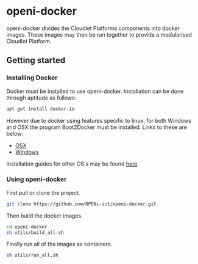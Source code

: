 # openi-docker

openi-docker divides the Cloudlet Platforms components into docker images.
These images may then be ran together to provide a modularised Cloudlet Platform.

## Getting started

### Installing Docker

Docker must be installed to use openi-docker.
Installation can be done through aptitude as follows:

```bash
apt-get install docker.io
```

However due to docker using features specific to linux, for both Windows and OSX the program Boot2Docker must be installed.
Links to these are below: 
- [OSX](https://github.com/boot2docker/osx-installer/releases/tag/v1.4.1)
- [Windows](https://github.com/boot2docker/windows-installer/releases/tag/v1.4.1)

Installation guides for other OS's may be found [here](https://docs.docker.com/installation/)

### Using openi-docker

First pull or clone the project.

```bash
git clone https://github.com/OPENi-ict/openi-docker.git
```

Then build the docker images.

```bash
cd openi-docker
sh utils/build_all.sh
```

Finally run all of the images as containers.

```bash
sh utils/run_all.sh
```

 
